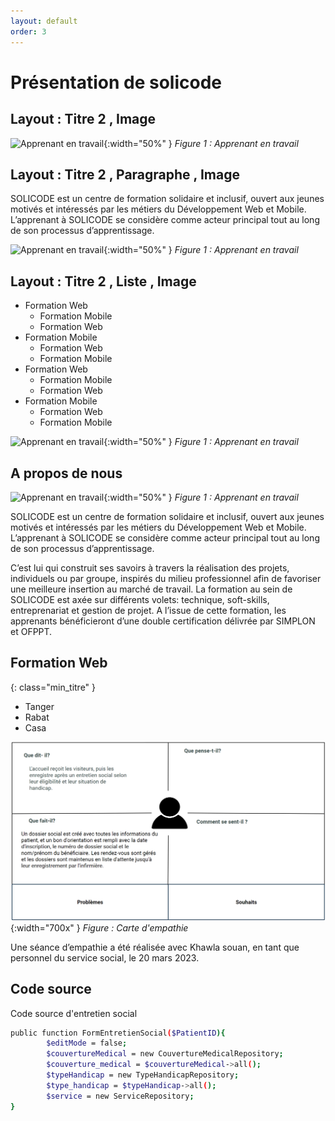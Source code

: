 ```yaml
---
layout: default
order: 3
---
```


# Présentation de solicode

<!-- new slide -->

<!-- Layout 1 : Titre2 > image -->

## Layout : Titre 2 , Image

![Apprenant en travail](./images/apprenant-en-travail.jpg){:width="50%"  }
*Figure 1 : Apprenant en travail*

<!-- new slide -->


## Layout : Titre 2 , Paragraphe ,  Image

SOLICODE est un centre de formation solidaire et inclusif, ouvert aux jeunes motivés et intéressés par les métiers du Développement Web et Mobile. L’apprenant à SOLICODE se considère comme acteur principal tout au long de son processus d’apprentissage.

![Apprenant en travail](./images/apprenant-en-travail.jpg){:width="50%"  }
*Figure 1 : Apprenant en travail*

<!-- new slide -->

## Layout : Titre 2 , Liste ,  Image

- Formation Web
  - Formation Mobile
  - Formation Web
- Formation Mobile
  - Formation Web
  - Formation Mobile
- Formation Web
  - Formation Mobile
  - Formation Web
- Formation Mobile
  - Formation Web
  - Formation Mobile

![Apprenant en travail](./images/apprenant-en-travail.jpg){:width="50%"  }
*Figure 1 : Apprenant en travail*

<!-- new slide -->



## A propos de nous

![Apprenant en travail](./images/apprenant-en-travail.jpg){:width="50%"  }
*Figure 1 : Apprenant en travail*

<!-- note -->

SOLICODE est un centre de formation solidaire et inclusif, ouvert aux jeunes motivés et intéressés par les métiers du Développement Web et Mobile. L’apprenant à SOLICODE se considère comme acteur principal tout au long de son processus d’apprentissage. 

C’est lui qui construit ses savoirs à travers la réalisation des projets, individuels ou par groupe, inspirés du milieu professionnel afin de favoriser une meilleure insertion au marché de travail. La formation au sein de SOLICODE est axée sur différents volets: technique, soft-skills, entreprenariat et gestion de projet. A l’issue de cette formation, les apprenants bénéficieront d’une double certification délivrée par SIMPLON et OFPPT.

<!-- new slide -->


## Formation Web 
{: class="min_titre" }

- Tanger
- Rabat
- Casa

![service social Carte d'empathie](./images/service-social.png){:width="700x" }
*Figure : Carte d'empathie*

<!-- new detail-->

Une séance d’empathie a été réalisée avec Khawla souan, en tant que personnel du service social, le 20 mars 2023.


## Code source 

Code source d'entretien social

```bash
public function FormEntretienSocial($PatientID){
        $editMode = false; 
        $couvertureMedical = new CouvertureMedicalRepository;
        $couverture_medical = $couvertureMedical->all();
        $typeHandicap = new TypeHandicapRepository;
        $type_handicap = $typeHandicap->all();
        $service = new ServiceRepository;
}

```

